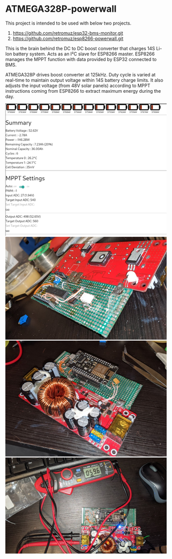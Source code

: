 # ATMEGA328P-powerwall

This project is intended to be used with below two projects.
1. https://github.com/retromuz/esp32-bms-monitor.git
2. https://github.com/retromuz/esp8266-powerwall.git

This is the brain behind the DC to DC boost converter that charges 14S Li-Ion battery system. Acts as an I²C slave for ESP8266 master. ESP8266 manages the MPPT function with data provided by ESP32 connected to BMS.


ATMEGA328P drives boost converter at 125kHz. Duty cycle is varied at real-time to maintain output voltage within 14S battery charge limits. It also adjusts the input voltage (from 48V solar panels) according to MPPT instructions coming from ESP8266 to extract maximum energy during the day.

![Powerwall - Web UI - Discharging](https://github.com/retromuz/atmega328p-powerwall/blob/master/photos/powerwall-web-ui-discharging.png?raw=true)
![Modding eBay 1500W boost converter - ATMEGA328P (I²C slave) shown with optocoupler and regulators](https://github.com/retromuz/atmega328p-powerwall/blob/master/photos/mod-boost-converter-atmega328p-shown.png?raw=true)
![Modding eBay 1500W boost converter - ESP8266 I²C master](https://github.com/retromuz/atmega328p-powerwall/blob/master/photos/mod-boost-converter-esp8266-shown.png?raw=true)
![Modding eBay 1500W boost converter - Calibrating before Deployment](https://github.com/retromuz/atmega328p-powerwall/blob/master/photos/mod-boost-converter-output-voltage-calibration.png?raw=true)
